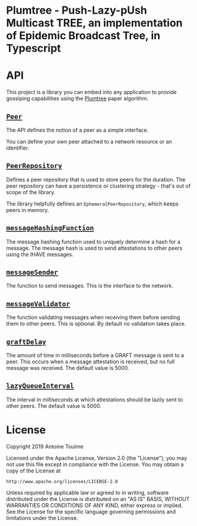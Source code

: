 # Plumtree - Push-Lazy-pUsh Multicast TREE, an implementation of Epidemic Broadcast Tree, in Typescript


# API

This project is a library you can embed into any application to provide gossiping capabilities using the [Plumtree](http://citeseerx.ist.psu.edu/viewdoc/download?doi=10.1.1.190.3504&rep=rep1&type=pdf) paper algorithm.

## [`Peer`](src/peer.ts)

The API defines the notion of a peer as a simple interface.

You can define your own peer attached to a network resource or an identifier.

## [`PeerRepository`](src/peerRepository.ts)

Defines a peer repository that is used to store peers for the duration. The peer repository can have a persistence or clustering strategy - that's out of scope of the library.

The library helpfully defines an `EphemeralPeerRepository`, which keeps peers in memory.

## [`messageHashingFunction`](src/state.ts#29)

The message hashing function used to uniquely determine a hash for a message.
The message hash is used to send attestations to other peers using the IHAVE messages.

## [`messageSender`](src/state.ts#30)

The function to send messages. This is the interface to the network.

## [`messageValidator`](src/state.ts#31)

The function validating messages when receiving them before sending them to other peers. This is optional. By default no validation takes place.

## [`graftDelay`](src/state.ts#32)

The amount of time in milliseconds before a GRAFT message is sent to a peer.
This occurs when a message attestation is received, but no full message was received.
The default value is 5000.

## [`lazyQueueInterval`](src/state.ts#33)

The interval in milliseconds at which attestations should be lazily sent to other peers.
The default value is 5000.

# License

Copyright 2019 Antoine Toulme

Licensed under the Apache License, Version 2.0 (the "License");
you may not use this file except in compliance with the License.
You may obtain a copy of the License at

    http://www.apache.org/licenses/LICENSE-2.0

Unless required by applicable law or agreed to in writing, software
distributed under the License is distributed on an "AS IS" BASIS,
WITHOUT WARRANTIES OR CONDITIONS OF ANY KIND, either express or implied.
See the License for the specific language governing permissions and
limitations under the License.